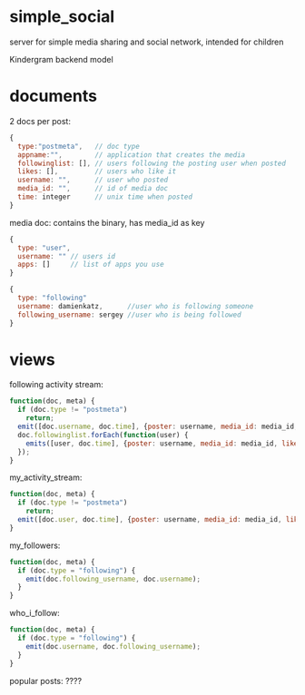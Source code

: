 simple_social
=============

server for simple media sharing and social network, intended for children

Kindergram backend model


# documents
2 docs per post:
```javascript
{
  type:"postmeta",   // doc type
  appname:"",        // application that creates the media
  followinglist: [], // users following the posting user when posted
  likes: [],         // users who like it
  username: "",      // user who posted
  media_id: "",      // id of media doc
  time: integer      // unix time when posted
}
```
media doc: contains the binary, has media_id as key
  


```javascript
{
  type: "user",
  username: "" // users id
  apps: []     // list of apps you use
}
```

```javascript
{
  type: "following"
  username: damienkatz,      //user who is following someone
  following_username: sergey //user who is being followed
}
```

# views
following activity stream:

```javascript
function(doc, meta) {
  if (doc.type != "postmeta")
    return;
  emit([doc.username, doc.time], {poster: username, media_id: media_id, likes: doc.likes});
  doc.followinglist.forEach(function(user) {
    emits([user, doc.time], {poster: username, media_id: media_id, likes: doc.likes});
  });
}
```

my\_activity\_stream:

```javascript
function(doc, meta) {
  if (doc.type != "postmeta")
    return;
  emit([doc.user, doc.time], {poster: username, media_id: media_id, likes: doc.likes});
}
```
  
my\_followers:

```javascript
function(doc, meta) {
  if (doc.type = "following") {
    emit(doc.following_username, doc.username);
  }
}
```

who\_i\_follow:
```javascript
function(doc, meta) {
  if (doc.type = "following") {
    emit(doc.username, doc.following_username);
  }
}
```
    
popular posts:
????